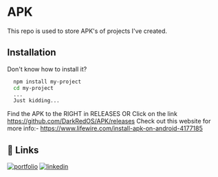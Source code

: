 
# APK

This repo is used to store APK's of projects I've created. 


## Installation

Don't know how to install it?
```bash
  npm install my-project
  cd my-project
  ...
  Just kidding...
```
Find the APK to the RIGHT in RELEASES 
OR
Click on the link https://github.com/DarkRedOS/APK/releases
Check out this website for more info:-  https://www.lifewire.com/install-apk-on-android-4177185 
## 🔗 Links

[![portfolio](https://img.shields.io/badge/my_portfolio-000?style=for-the-badge&logo=ko-fi&logoColor=white)](https://www.buymeacoffee.com/omsnow)
[![linkedin](https://img.shields.io/badge/linkedin-0A66C2?style=for-the-badge&logo=linkedin&logoColor=white)](https://www.linkedin.com/in/om-shegokar-976a24229/)


